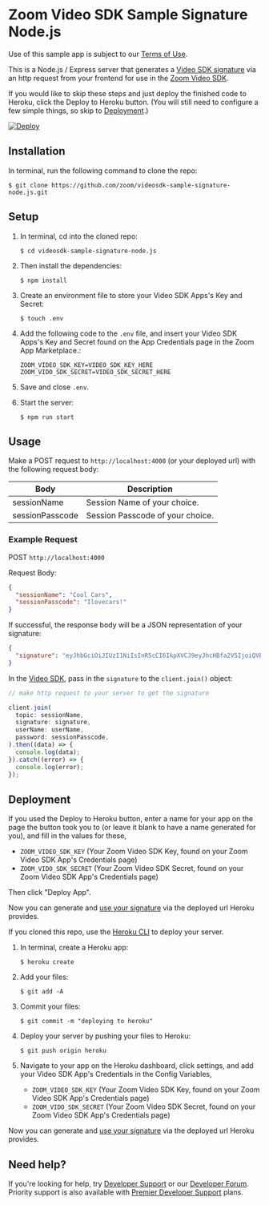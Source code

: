 <!-- NEEDS TO BE UPDATED FOR VIDO SDK -->

# Zoom Video SDK Sample Signature Node.js

Use of this sample app is subject to our [Terms of Use](https://zoom.us/docs/en-us/zoom_api_license_and_tou.html).

This is a Node.js / Express server that generates a [Video SDK signature](https://marketplace.zoom.us/docs/sdk/video/web/build/signature) via an http request from your frontend for use in the [Zoom Video SDK](https://marketplace.zoom.us/docs/sdk/video/web).

If you would like to skip these steps and just deploy the finished code to Heroku, click the Deploy to Heroku button. (You will still need to configure a few simple things, so skip to [Deployment](#deployment).)

[![Deploy](https://www.herokucdn.com/deploy/button.svg)](https://heroku.com/deploy)

## Installation

In terminal, run the following command to clone the repo:

`$ git clone https://github.com/zoom/videosdk-sample-signature-node.js.git`

## Setup

1. In terminal, cd into the cloned repo:

   `$ cd videosdk-sample-signature-node.js`

1. Then install the dependencies:

   `$ npm install`

1. Create an environment file to store your Video SDK Apps's Key and Secret:

   `$ touch .env`

1. Add the following code to the `.env` file, and insert your Video SDK Apps's Key and Secret found on the App Credentials page in the Zoom App Marketplace.:

   ```
   ZOOM_VIDEO_SDK_KEY=VIDEO_SDK_KEY_HERE
   ZOOM_VIDO_SDK_SECRET=VIDEO_SDK_SECRET_HERE
   ```

1. Save and close `.env`.

1. Start the server:

   `$ npm run start`

## Usage

Make a POST request to `http://localhost:4000` (or your deployed url) with the following request body:

| Body                   | Description |
| -----------------------|-------------|
| sessionName          | Session Name of your choice. |
| sessionPasscode                   |  Session Passcode of your choice. |

### Example Request

POST `http://localhost:4000`

Request Body:

```json
{
  "sessionName": "Cool Cars",
  "sessionPasscode": "Ilovecars!"
}
```

If successful, the response body will be a JSON representation of your signature:

```json
{
  "signature": "eyJhbGciOiJIUzI1NiIsInR5cCI6IkpXVCJ9eyJhcHBfa2V5IjoiQVBJS0VZSEVSRSIsImlhdCI6MTYyMDI0NzE2OSwiZXhwIjoxNjIwMjU0MzY5LCJ0cGMiOiJDb29sIENhcnMiLCJwd2QiOiJJbG92ZWNhcnMhIn0="
}
```

In the [Video SDK](https://marketplace.zoom.us/docs/sdk/video/web/essential/create-join-session#initialize-and-join-a-session), pass in the `signature` to the `client.join()` object:

```js
// make http request to your server to get the signature

client.join(
  topic: sessionName,
  signature: signature,
  userName: userName,
  password: sessionPasscode,
).then((data) => {
  console.log(data);
}).catch((error) => {
  console.log(error);
});
```

## Deployment

If you used the Deploy to Heroku button, enter a name for your app on the page the button took you to (or leave it blank to have a name generated for you), and fill in the values for these,

- `ZOOM_VIDEO_SDK_KEY` (Your Zoom Video SDK Key, found on your Zoom Video SDK App's Credentials page)
- `ZOOM_VIDO_SDK_SECRET` (Your Zoom Video SDK Secret, found on your Zoom Video SDK App's Credentials page)

Then click "Deploy App".

Now you can generate and [use your signature](#usage) via the deployed url Heroku provides.

If you cloned this repo, use the [Heroku CLI](https://devcenter.heroku.com/articles/heroku-cli) to deploy your server.

1. In terminal, create a Heroku app:

   `$ heroku create`

1. Add your files:

   `$ git add -A`

1. Commit your files:

   `$ git commit -m "deploying to heroku"`

1. Deploy your server by pushing your files to Heroku:

   `$ git push origin heroku`

1. Navigate to your app on the Heroku dashboard, click settings, and add your Video SDK App's Credentials in the Config Variables,

   - `ZOOM_VIDEO_SDK_KEY` (Your Zoom Video SDK Key, found on your Zoom Video SDK App's Credentials page)
   - `ZOOM_VIDO_SDK_SECRET` (Your Zoom Video SDK Secret, found on your Zoom Video SDK App's Credentials page)

Now you can generate and [use your signature](#usage) via the deployed url Heroku provides.

## Need help?

If you're looking for help, try [Developer Support](https://devsupport.zoom.us)   or our [Developer Forum](https://devforum.zoom.us). Priority support is also available with [Premier Developer Support](https://zoom.us/docs/en-us/developer-support-plans.html) plans.
